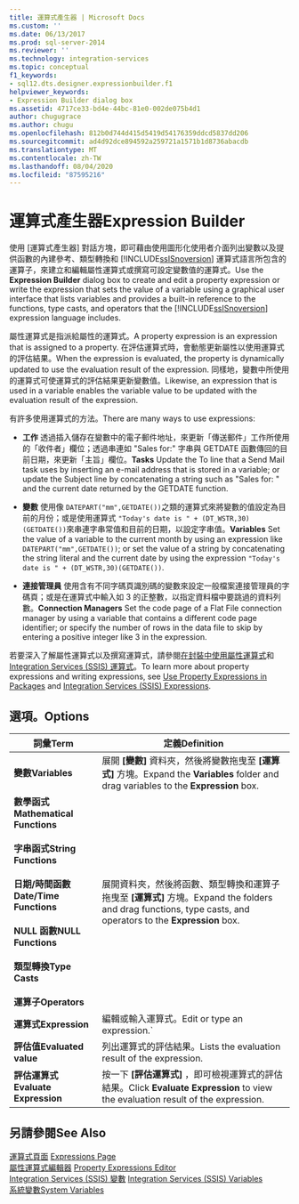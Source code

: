 ```yaml
---
title: 運算式產生器 | Microsoft Docs
ms.custom: ''
ms.date: 06/13/2017
ms.prod: sql-server-2014
ms.reviewer: ''
ms.technology: integration-services
ms.topic: conceptual
f1_keywords:
- sql12.dts.designer.expressionbuilder.f1
helpviewer_keywords:
- Expression Builder dialog box
ms.assetid: 4717ce33-bd4e-44bc-81e0-002de075b4d1
author: chugugrace
ms.author: chugu
ms.openlocfilehash: 812b0d744d415d5419d54176359ddcd5837dd206
ms.sourcegitcommit: ad4d92dce894592a259721a1571b1d8736abacdb
ms.translationtype: MT
ms.contentlocale: zh-TW
ms.lasthandoff: 08/04/2020
ms.locfileid: "87595216"
---
```

# <a name="expression-builder"></a><span data-ttu-id="f3310-102">運算式產生器</span><span class="sxs-lookup"><span data-stu-id="f3310-102">Expression Builder</span></span>
  <span data-ttu-id="f3310-103">使用 [運算式產生器]  對話方塊，即可藉由使用圖形化使用者介面列出變數以及提供函數的內建參考、類型轉換和 [!INCLUDE[ssISnoversion](../../includes/ssisnoversion-md.md)] 運算式語言所包含的運算子，來建立和編輯屬性運算式或撰寫可設定變數值的運算式。</span><span class="sxs-lookup"><span data-stu-id="f3310-103">Use the **Expression Builder** dialog box to create and edit a property expression or write the expression that sets the value of a variable using a graphical user interface that lists variables and provides a built-in reference to the functions, type casts, and operators that the [!INCLUDE[ssISnoversion](../../includes/ssisnoversion-md.md)] expression language includes.</span></span>  
  
 <span data-ttu-id="f3310-104">屬性運算式是指派給屬性的運算式。</span><span class="sxs-lookup"><span data-stu-id="f3310-104">A property expression is an expression that is assigned to a property.</span></span> <span data-ttu-id="f3310-105">在評估運算式時，會動態更新屬性以使用運算式的評估結果。</span><span class="sxs-lookup"><span data-stu-id="f3310-105">When the expression is evaluated, the property is dynamically updated to use the evaluation result of the expression.</span></span> <span data-ttu-id="f3310-106">同樣地，變數中所使用的運算式可使運算式的評估結果更新變數值。</span><span class="sxs-lookup"><span data-stu-id="f3310-106">Likewise, an expression that is used in a variable enables the variable value to be updated with the evaluation result of the expression.</span></span>  
  
 <span data-ttu-id="f3310-107">有許多使用運算式的方法。</span><span class="sxs-lookup"><span data-stu-id="f3310-107">There are many ways to use expressions:</span></span>  
  
-   <span data-ttu-id="f3310-108">**工作** 透過插入儲存在變數中的電子郵件地址，來更新「傳送郵件」工作所使用的「收件者」欄位；透過串連如 "Sales for:" 字串與 GETDATE 函數傳回的目前日期，來更新「主旨」欄位。</span><span class="sxs-lookup"><span data-stu-id="f3310-108">**Tasks** Update the To line that a Send Mail task uses by inserting an e-mail address that is stored in a variable; or update the Subject line by concatenating a string such as "Sales for: " and the current date returned by the GETDATE function.</span></span>  
  
-   <span data-ttu-id="f3310-109">**變數** 使用像 `DATEPART("mm",GETDATE())`之類的運算式來將變數的值設定為目前的月份；或是使用運算式 `"Today's date is " + (DT_WSTR,30)(GETDATE())`來串連字串常值和目前的日期，以設定字串值。</span><span class="sxs-lookup"><span data-stu-id="f3310-109">**Variables** Set the value of a variable to the current month by using an expression like `DATEPART("mm",GETDATE())`; or set the value of a string by concatenating the string literal and the current date by using the expression `"Today's date is " + (DT_WSTR,30)(GETDATE())`.</span></span>  
  
-   <span data-ttu-id="f3310-110">**連接管理員** 使用含有不同字碼頁識別碼的變數來設定一般檔案連接管理員的字碼頁；或是在運算式中輸入如 3 的正整數，以指定資料檔中要跳過的資料列數。</span><span class="sxs-lookup"><span data-stu-id="f3310-110">**Connection Managers** Set the code page of a Flat File connection manager by using a variable that contains a different code page identifier; or specify the number of rows in the data file to skip by entering a positive integer like 3 in the expression.</span></span>  
  
 <span data-ttu-id="f3310-111">若要深入了解屬性運算式以及撰寫運算式，請參閱[在封裝中使用屬性運算式](use-property-expressions-in-packages.md)和 [Integration Services &#40;SSIS&#41; 運算式](integration-services-ssis-expressions.md)。</span><span class="sxs-lookup"><span data-stu-id="f3310-111">To learn more about property expressions and writing expressions, see [Use Property Expressions in Packages](use-property-expressions-in-packages.md) and [Integration Services &#40;SSIS&#41; Expressions](integration-services-ssis-expressions.md).</span></span>  
  
## <a name="options"></a><span data-ttu-id="f3310-112">選項。</span><span class="sxs-lookup"><span data-stu-id="f3310-112">Options</span></span>  
  
|<span data-ttu-id="f3310-113">詞彙</span><span class="sxs-lookup"><span data-stu-id="f3310-113">Term</span></span>|<span data-ttu-id="f3310-114">定義</span><span class="sxs-lookup"><span data-stu-id="f3310-114">Definition</span></span>|  
|----------|----------------|  
|<span data-ttu-id="f3310-115">**變數**</span><span class="sxs-lookup"><span data-stu-id="f3310-115">**Variables**</span></span>|<span data-ttu-id="f3310-116">展開 **[變數]** 資料夾，然後將變數拖曳至 **[運算式]** 方塊。</span><span class="sxs-lookup"><span data-stu-id="f3310-116">Expand the **Variables** folder and drag variables to the **Expression** box.</span></span>|  
|<span data-ttu-id="f3310-117">**數學函式**</span><span class="sxs-lookup"><span data-stu-id="f3310-117">**Mathematical Functions**</span></span><br /><br /> <span data-ttu-id="f3310-118">**字串函式**</span><span class="sxs-lookup"><span data-stu-id="f3310-118">**String Functions**</span></span><br /><br /> <span data-ttu-id="f3310-119">**日期/時間函數**</span><span class="sxs-lookup"><span data-stu-id="f3310-119">**Date/Time Functions**</span></span><br /><br /> <span data-ttu-id="f3310-120">**NULL 函數**</span><span class="sxs-lookup"><span data-stu-id="f3310-120">**NULL Functions**</span></span><br /><br /> <span data-ttu-id="f3310-121">**類型轉換**</span><span class="sxs-lookup"><span data-stu-id="f3310-121">**Type Casts**</span></span><br /><br /> <span data-ttu-id="f3310-122">**運算子**</span><span class="sxs-lookup"><span data-stu-id="f3310-122">**Operators**</span></span>|<span data-ttu-id="f3310-123">展開資料夾，然後將函數、類型轉換和運算子拖曳至 **[運算式]** 方塊。</span><span class="sxs-lookup"><span data-stu-id="f3310-123">Expand the folders and drag functions, type casts, and operators to the **Expression** box.</span></span>|  
|<span data-ttu-id="f3310-124">**運算式**</span><span class="sxs-lookup"><span data-stu-id="f3310-124">**Expression**</span></span>|<span data-ttu-id="f3310-125">編輯或輸入運算式。</span><span class="sxs-lookup"><span data-stu-id="f3310-125">Edit or type an expression.\`</span></span>|  
|<span data-ttu-id="f3310-126">**評估值**</span><span class="sxs-lookup"><span data-stu-id="f3310-126">**Evaluated value**</span></span>|<span data-ttu-id="f3310-127">列出運算式的評估結果。</span><span class="sxs-lookup"><span data-stu-id="f3310-127">Lists the evaluation result of the expression.</span></span>|  
|<span data-ttu-id="f3310-128">**評估運算式**</span><span class="sxs-lookup"><span data-stu-id="f3310-128">**Evaluate Expression**</span></span>|<span data-ttu-id="f3310-129">按一下 **[評估運算式]** ，即可檢視運算式的評估結果。</span><span class="sxs-lookup"><span data-stu-id="f3310-129">Click **Evaluate Expression** to view the evaluation result of the expression.</span></span>|  
  
## <a name="see-also"></a><span data-ttu-id="f3310-130">另請參閱</span><span class="sxs-lookup"><span data-stu-id="f3310-130">See Also</span></span>  
 <span data-ttu-id="f3310-131">[運算式頁面](expressions-page.md) </span><span class="sxs-lookup"><span data-stu-id="f3310-131">[Expressions Page](expressions-page.md) </span></span>  
 <span data-ttu-id="f3310-132">[屬性運算式編輯器](property-expressions-editor.md) </span><span class="sxs-lookup"><span data-stu-id="f3310-132">[Property Expressions Editor](property-expressions-editor.md) </span></span>  
 <span data-ttu-id="f3310-133">[Integration Services &#40;SSIS&#41; 變數](../integration-services-ssis-variables.md) </span><span class="sxs-lookup"><span data-stu-id="f3310-133">[Integration Services &#40;SSIS&#41; Variables](../integration-services-ssis-variables.md) </span></span>  
 [<span data-ttu-id="f3310-134">系統變數</span><span class="sxs-lookup"><span data-stu-id="f3310-134">System Variables</span></span>](../system-variables.md)  
  
  
